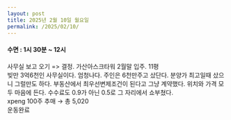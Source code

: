 ```yaml
---
layout: post
title: 2025년 2월 10일 월요일
permalink: /2025/02/10/
---
```

#### 수면 : 1시 30분 ~ 12시<br/>
사무실 보고 오기 => 결정. 가산아스크타워 2월말 입주. 11평<br/>
빚만 3억6천인 사무실이다. 엄청나다. 주인은 6천만주고 샀단다. 분양가 최고일때 샀으니 그럴만도 하다. 부동산에서 최우선변제조건이 된다고 그냥 계약했다. 위치와 가격 모두 마음에 든다. 수수료도 0.9가 아닌 0.5로 그 자리에서 쇼부쳤다.<br/>
xpeng 100주 추매 → 총 5,020<br/>
운동완료